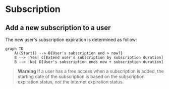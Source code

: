 # Subscription

## Add a new subscription to a user
The new user's subscription expiration is determined as follow:
```mermaid
graph TD
    A((Start)) --> B{User's subscription end > now?}
    B --> |Yes| C[Extend user's subscription by subscription duration]
    B --> |No| D[User's subscription ends now + subscription duration]
```

> **Warning**
> If a user has a free access when a subscription is added, the starting date
> of the subscription is based on the subscription expiration status, *not* the internet
> expiration status.
